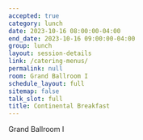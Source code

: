 ```yaml
---
accepted: true
category: lunch
date: 2023-10-16 08:00:00-04:00
end_date: 2023-10-16 09:00:00-04:00
group: lunch
layout: session-details
link: /catering-menus/
permalink: null
room: Grand Ballroom I
schedule_layout: full
sitemap: false
talk_slot: full
title: Continental Breakfast
---
```


Grand Ballroom I
